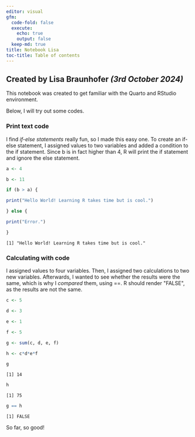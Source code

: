 ```yaml
---
editor: visual
gfm:
  code-fold: false
  execute:
    echo: true
    output: false
  keep-md: true
title: Notebook Lisa
toc-title: Table of contents
---
```


## Created by Lisa Braunhofer *(3rd October 2024)*

This notebook was created to get familiar with the Quarto and RStudio environment.

Below, I will try out some codes.

### Print text code

I find *if-else statements* really fun, so I made this easy one. To create an if-else statement, I assigned values to two variables and added a condition to the if statement. Since b is in fact higher than 4, R will print the if statement and ignore the else statement.

<div>

``` r
a <- 4

b <- 11

if (b > a) {

print("Hello World! Learning R takes time but is cool.")

} else {

print("Error.")

}
```

<div>

```         
[1] "Hello World! Learning R takes time but is cool."
```

</div>

</div>

### Calculating with code

I assigned values to four variables. Then, I assigned two calculations to two new variables. Afterwards, I wanted to see whether the results were the same, which is why I *compared* them, using ==. R should render "FALSE", as the results are not the same.

<div>

``` r
c <- 5

d <- 3

e <- 1

f <- 5

g <- sum(c, d, e, f)

h <- c*d*e*f

g
```

<div>

```         
[1] 14
```

</div>

``` r
h
```

<div>

```         
[1] 75
```

</div>

``` r
g == h
```

<div>

```         
[1] FALSE
```

</div>

</div>

So far, so good!
